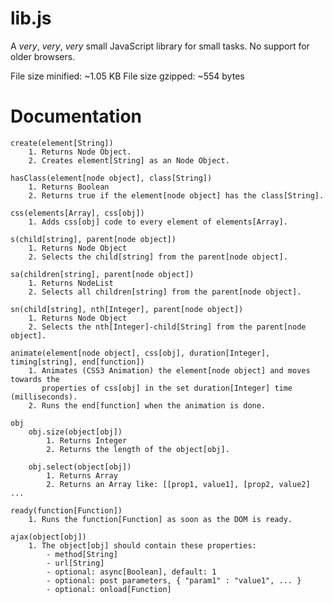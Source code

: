 # lib.js
A *very*, *very*, *very* small JavaScript library for small tasks. No support for older browsers.

File size minified: ~1.05 KB
File size gzipped: ~554 bytes

# Documentation
    create(element[String])
        1. Returns Node Object.
        2. Creates element[String] as an Node Object.

    hasClass(element[node object], class[String])
        1. Returns Boolean
        2. Returns true if the element[node object] has the class[String].

    css(elements[Array], css[obj])
        1. Adds css[obj] code to every element of elements[Array].

    s(child[string], parent[node object])
        1. Returns Node Object
        2. Selects the child[string] from the parent[node object].

    sa(children[string], parent[node object])
        1. Returns NodeList
        2. Selects all children[string] from the parent[node object].

    sn(child[string], nth[Integer], parent[node object]) 
        1. Returns Node Object
        2. Selects the nth[Integer]-child[String] from the parent[node object].

    animate(element[node object], css[obj], duration[Integer], timing[string], end[function])
        1. Animates (CSS3 Animation) the element[node object] and moves towards the 
           properties of css[obj] in the set duration[Integer] time (milliseconds). 
        2. Runs the end[function] when the animation is done.

    obj
        obj.size(object[obj])
            1. Returns Integer
            2. Returns the length of the object[obj].

        obj.select(object[obj])
            1. Returns Array
            2. Returns an Array like: [[prop1, value1], [prop2, value2] ...

    ready(function[Function])
        1. Runs the function[Function] as soon as the DOM is ready. 

    ajax(object[obj])
        1. The object[obj] should contain these properties: 
            - method[String]
            - url[String]
            - optional: async[Boolean], default: 1
            - optional: post parameters, { "param1" : "value1", ... }
            - optional: onload[Function]
